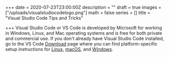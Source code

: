+++
date = 2020-07-23T23:00:00Z
description = ""
draft = true
images = ["/uploads/visualstudiocodelogo.png"]
math = false
series = []
title = "Visual Studio Code Tips and Tricks"

+++
Visual Studio Code or VS Code is developed by Microsoft for working in Windows, Linux, and Mac operating systems and is free for both private and commercial use. If you don't already have Visual Studio Code installed, go to the VS Code [Download](https://code.visualstudio.com/download) page where you can find platform-specific setup instructions for [Linux](https://code.visualstudio.com/docs/setup/linux), [macOS](https://code.visualstudio.com/docs/setup/mac), and [Windows](https://code.visualstudio.com/docs/setup/windows).